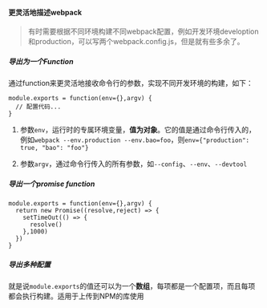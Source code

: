 #### 更灵活地描述webpack

> 有时需要根据不同环境构建不同webpack配置，例如开发环境develoption和production，可以写两个webpack.config.js，但是就有些多余了。

##### 导出为一个Function

通过function来更灵活地接收命令行的参数，实现不同开发环境的构建，如下：

    module.exports = function(env={},argv) {
      // 配置代码...
    }

1. 参数`env`，运行时的专属环境变量，**值为对象**。它的值是通过命令行传入的，例如`webpack --env.production --env.bao=foo`，则`env={"production": true, "bao": "foo"}`

2. 参数`argv`，通过命令行传入的所有参数，如`--config`、`--env`、`--devtool`

##### 导出一个promise function

    module.exports = function(env={},argv) {
      return new Promise((resolve,reject) => {
        setTimeOut(() => {
          resolve()
        },1000)
      })
    }

##### 导出多种配置

就是说`module.exports`的值还可以为一个**数组**，每项都是一个配置项，而且每项都会执行构建。适用于上传到NPM的库使用

